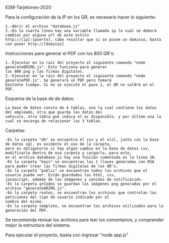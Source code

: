 ESM-Tarjetones-2020

Para la configuración de la IP en los QR, es necesario hacer lo siguiente:

    1.-Abrir el archivo "database.js"
    2.-En la cuarta línea hay una variable llamada ip la cual se deberá cambiar por alguna url de este estilo         
    http://[ip]:[puerto], cabe resaltar que si se posee un dominio, basta con poner http://[dominio]

Instrucciones para generar el PDF con los 800 QR's:

    1.-Ejecutar en la raíz del proyecto el siguiente comando "node generateQRIMG.js". Esto funciona para generar 
    los 800 png y las firmas digitales.
    2.-Ejecutar en la raíz del proyecto el siguiente comando "node generatePDF.js". Se generará un PDF pero tomará 
    bastante tiempo. Si no se ejecutó el paso 1, el QR no saldrá en el PDF.

Esquema de la base de de datos:

    La base de datos consta de 4 tablas, una la cual contiene los datos del empleado, otra que guarda los datos del 
    vehículo, otra tabla que indica el qr disponible, y por último una la cual se encarga de relacionar las 3 tablas.

Carpetas:

    -En la carpeta "db" se encuentra el csv y el xlsl, junto con la base de datos sql, es evidente el uso de la carpeta,
    pero es obligatorio si hay algún cambio en la base de datos csv, modificarlo dentro de esa carpeta y cargarlo, para esto,
    en el archivo database.js hay una función comentada en la línea 20.
    -En la carpeta "keys" se encuentras las 2 llaves generadas con RSA para poder crear las firmas digitales de los QR's.
    -En la carpeta "public" se encuentran todos los archivos que el usuario puede ver. Están guardados los html, css, 
    javascript, además de las imágenes y sonidos de notificación.
    -En la carpeta qrCodes se guardan las imágenes png generadas por el archivo "generateQRIMG.js".
    -En la carpeta routes, se encuentran los archivos que controlan las peticiones del tipo de usuario indicado por el 
    nombre del mismo.
    -En la carpeta template, se encuentran los archivos utilizados para la generación del PDF.

Se recomienda revisar los archivos para leer los comentarios, y comprender mejor la estructura del sistema.

Para ejecutar el proyecto, basta con ingresar "node app.js"

